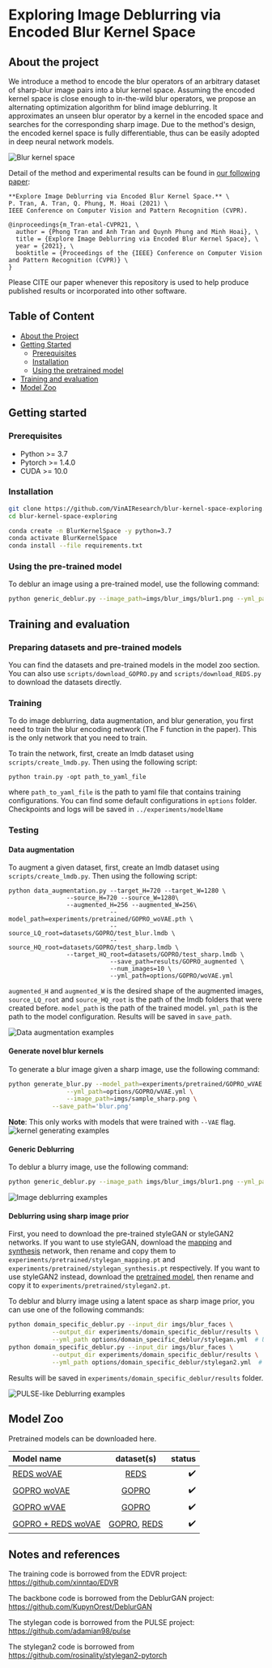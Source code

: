 # Exploring Image Deblurring via Encoded Blur Kernel Space

## About the project

We introduce a method to encode the blur operators of an arbitrary dataset of sharp-blur image pairs into a blur kernel space. Assuming the encoded kernel space is close enough to in-the-wild blur operators, we propose an alternating optimization algorithm for blind image deblurring. It approximates an unseen blur operator by a kernel in the encoded space and searches for the corresponding sharp image. Due to the method's design, the encoded kernel space is fully differentiable, thus can be easily adopted in deep neural network models.

![Blur kernel space](imgs/teaser.jpg)

Detail of the method and experimental results can be found in [our following paper](https://arxiv.org/abs/2104.00317):
```
**Explore Image Deblurring via Encoded Blur Kernel Space.** \
P. Tran, A. Tran, Q. Phung, M. Hoai (2021) \
IEEE Conference on Computer Vision and Pattern Recognition (CVPR). 

@inproceedings{m_Tran-etal-CVPR21, \
  author = {Phong Tran and Anh Tran and Quynh Phung and Minh Hoai}, \
  title = {Explore Image Deblurring via Encoded Blur Kernel Space}, \
  year = {2021}, \
  booktitle = {Proceedings of the {IEEE} Conference on Computer Vision and Pattern Recognition (CVPR)} \
}
```
Please CITE our paper whenever this repository is used to help produce published results or incorporated into other software.

## Table of Content 

* [About the Project](#about-the-project)
* [Getting Started](#getting-started)
  * [Prerequisites](#prerequisites)
  * [Installation](#installation)
  * [Using the pretrained model](#Using-the-pretrained-model)
* [Training and evaluation](#Training-and-evaluation)
* [Model Zoo](#Model-zoo)

## Getting started

### Prerequisites

* Python >= 3.7
* Pytorch >= 1.4.0
* CUDA >= 10.0

### Installation

``` sh
git clone https://github.com/VinAIResearch/blur-kernel-space-exploring.git
cd blur-kernel-space-exploring

conda create -n BlurKernelSpace -y python=3.7
conda activate BlurKernelSpace
conda install --file requirements.txt

```

### Using the pre-trained model

<!--
``` diff
- Please specify a very simple one-line command to use a pre-trained model to deblur an image. You might need to specify how to download the pre-trained model in the first place. Use the best generic model that you have. 
- You might want to provide a sample input image and a sample output image. People can run this simple command to reproduce the output image and compare it with the provided out to verify that they have installed your code successfully. 

```
-->
To deblur an image using a pre-trained model, use the following command:
``` sh
python generic_deblur.py --image_path=imgs/blur_imgs/blur1.png --yml_path options/generic_deblur.yml --save_path sharp01.png
```


## Training and evaluation
### Preparing datasets and pre-trained models
You can find the datasets and pre-trained models in the model zoo section. You can also use `scripts/download_GOPRO.py` and `scripts/download_REDS.py` to download the datasets directly.


### Training
To do image deblurring, data augmentation, and blur generation, you first need to train the blur encoding network (The F function in the paper). This is the only network that you need to train.

To train the network, first, create an lmdb dataset using `scripts/create_lmdb.py`. Then using the following script:
```
python train.py -opt path_to_yaml_file
```

where `path_to_yaml_file` is the path to yaml file that contains training configurations. You can find some default configurations in `options` folder. Checkpoints and logs will be saved in `../experiments/modelName`

### Testing
#### Data augmentation
To augment a given dataset, first, create an lmdb dataset using `scripts/create_lmdb.py`. Then using the following script:
```
python data_augmentation.py --target_H=720 --target_W=1280 \
			    --source_H=720 --source_W=1280\
			    --augmented_H=256 --augmented_W=256\
                            --model_path=experiments/pretrained/GOPRO_woVAE.pth \
                            --source_LQ_root=datasets/GOPRO/test_blur.lmdb \
                            --source_HQ_root=datasets/GOPRO/test_sharp.lmdb \
			    --target_HQ_root=datasets/GOPRO/test_sharp.lmdb \
                            --save_path=results/GOPRO_augmented \
                            --num_images=10 \
                            --yml_path=options/GOPRO/woVAE.yml
```
`augmented_H` and `augmented_W` is the desired shape of the augmented images, `source_LQ_root` and `source_HQ_root` is the path of the lmdb folders that were created before. `model_path` is the path of the trained model. `yml_path` is the path to the model configuration. Results will be saved in `save_path`.

![Data augmentation examples](imgs/results/augmentation.jpg)

#### Generate novel blur kernels
To generate a blur image given a sharp image, use the following command:
```sh
python generate_blur.py --model_path=experiments/pretrained/GOPRO_wVAE.pth \
		        --yml_path=options/GOPRO/wVAE.yml \
		        --image_path=imgs/sample_sharp.png \
			--save_path='blur.png'
```
**Note**: This only works with models that were trained with `--VAE` flag.
![kernel generating examples](imgs/results/generate_blur.jpg)

#### Generic Deblurring
To deblur a blurry image, use the following command:
```sh
python generic_deblur.py --image_path imgs/blur_imgs/blur1.png --yml_path options/deblur.yml --save_path res.png
```

![Image deblurring examples](imgs/results/general_deblurring.jpg)

#### Deblurring using sharp image prior
[mapping]: https://drive.google.com/uc?id=14R6iHGf5iuVx3DMNsACAl7eBr7Vdpd0k
[synthesis]: https://drive.google.com/uc?id=1TCViX1YpQyRsklTVYEJwdbmK91vklCo8
[pretrained model]: https://drive.google.com/file/d/1PQutd-JboOCOZqmd95XWxWrO8gGEvRcO/view
First, you need to download the pre-trained styleGAN or styleGAN2 networks. If you want to use styleGAN, download the [mapping] and [synthesis] network, then rename and copy them to `experiments/pretrained/stylegan_mapping.pt` and `experiments/pretrained/stylegan_synthesis.pt` respectively. If you want to use styleGAN2 instead, download the [pretrained model], then rename and copy it to `experiments/pretrained/stylegan2.pt`.

To deblur and blurry image using a latent space as sharp image prior, you can use one of the following commands:
```sh
python domain_specific_deblur.py --input_dir imgs/blur_faces \
		    --output_dir experiments/domain_specific_deblur/results \
		    --yml_path options/domain_specific_deblur/stylegan.yml  # Use latent space of stylegan
python domain_specific_deblur.py --input_dir imgs/blur_faces \
		    --output_dir experiments/domain_specific_deblur/results \
		    --yml_path options/domain_specific_deblur/stylegan2.yml  # Use latent space of stylegan2
```
Results will be saved in `experiments/domain_specific_deblur/results` folder.

![PULSE-like Deblurring examples](imgs/results/domain_specific_deblur.jpg)

## Model Zoo
Pretrained models can be downloaded here.


[REDS]: https://seungjunnah.github.io/Datasets/reds.html
[GOPRO]: https://seungjunnah.github.io/Datasets/gopro

[REDS woVAE]: http://public.vinai.io/models/blur-kernel-space-exploring/REDS_woVAE.pth
[GOPRO woVAE]: http://public.vinai.io/models/blur-kernel-space-exploring/GOPRO_woVAE.pth
[GOPRO wVAE]: http://public.vinai.io/models/blur-kernel-space-exploring/GOPRO_wVAE.pth
[GOPRO + REDS woVAE]: http://public.vinai.io/models/blur-kernel-space-exploring/mix_woVAE.pth

|Model name              | dataset(s)      | status                   |
|:-----------------------|:---------------:|-------------------------:|
|[REDS woVAE]            | [REDS]          | :heavy_check_mark:       |
|[GOPRO woVAE]           | [GOPRO]         | :heavy_check_mark:       |
|[GOPRO wVAE]            | [GOPRO]         | :heavy_check_mark:       |
|[GOPRO + REDS woVAE]    | [GOPRO], [REDS] | :heavy_check_mark:       |


## Notes and references
The training code is borrowed from the EDVR project: https://github.com/xinntao/EDVR

The backbone code is borrowed from the DeblurGAN project: https://github.com/KupynOrest/DeblurGAN

The stylegan code is borrowed from the PULSE project: https://github.com/adamian98/pulse

The stylegan2 code is borrowed from https://github.com/rosinality/stylegan2-pytorch
